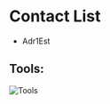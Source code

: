 # Contact List
- Adr1Est

## Tools:
![Tools](https://go-skill-icons.vercel.app/api/icons?i=html,css,js,react,tailwindcss,express,nodejs,api)
